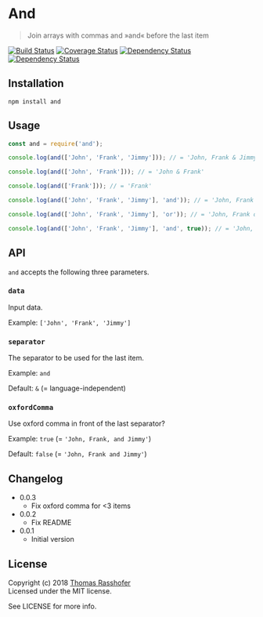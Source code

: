 # And

> Join arrays with commas and »and« before the last item

[![Build Status](https://travis-ci.org/rasshofer/and.svg)](https://travis-ci.org/rasshofer/and)
[![Coverage Status](https://coveralls.io/repos/github/rasshofer/and/badge.svg)](https://coveralls.io/github/rasshofer/and)
[![Dependency Status](https://david-dm.org/rasshofer/and/status.svg)](https://david-dm.org/rasshofer/and)
[![Dependency Status](https://david-dm.org/rasshofer/and/dev-status.svg)](https://david-dm.org/rasshofer/and)

## Installation

```shell
npm install and
```

## Usage

```js
const and = require('and');

console.log(and(['John', 'Frank', 'Jimmy'])); // = 'John, Frank & Jimmy'

console.log(and(['John', 'Frank'])); // = 'John & Frank'

console.log(and(['Frank'])); // = 'Frank'

console.log(and(['John', 'Frank', 'Jimmy'], 'and')); // = 'John, Frank and Jimmy'

console.log(and(['John', 'Frank', 'Jimmy'], 'or')); // = 'John, Frank or Jimmy'

console.log(and(['John', 'Frank', 'Jimmy'], 'and', true)); // = 'John, Frank, and Jimmy'
```

## API

`and` accepts the following three parameters.

### `data`

Input data.

Example: `['John', 'Frank', 'Jimmy']`

### `separator`

The separator to be used for the last item.

Example: `and`

Default: `&` (= language-independent)

### `oxfordComma`

Use oxford comma in front of the last separator?

Example: `true` (= `'John, Frank, and Jimmy'`)

Default: `false` (= `'John, Frank and Jimmy'`)

## Changelog

* 0.0.3
  * Fix oxford comma for <3 items
* 0.0.2
  * Fix README
* 0.0.1
  * Initial version

## License

Copyright (c) 2018 [Thomas Rasshofer](http://thomasrasshofer.com/)  
Licensed under the MIT license.

See LICENSE for more info.
